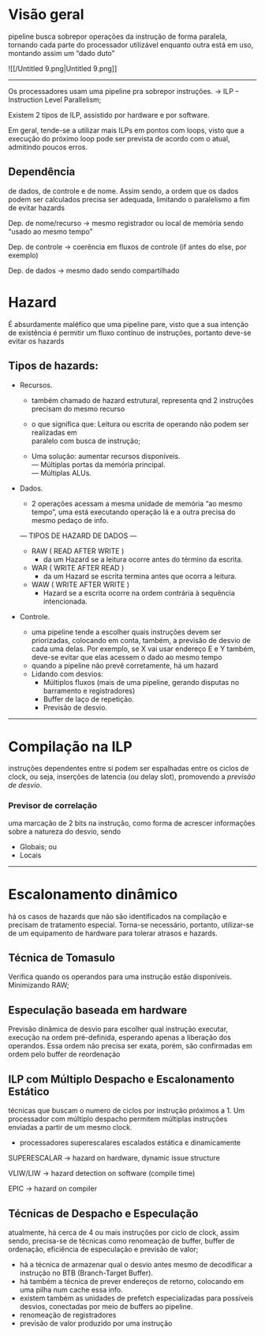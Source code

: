 # Visão geral

pipeline busca sobrepor operações da instrução de forma paralela, tornando cada parte do processador utilizável enquanto outra está em uso, montando assim um “dado duto”

![[/Untitled 9.png|Untitled 9.png]]

---

  

Os processadores usam uma pipeline pra sobrepor instruções. → ILP – Instruction Level Parallelism;

Existem 2 tipos de ILP, assistido por hardware e por software.

  

Em geral, tende-se a utilizar mais ILPs em pontos com loops, visto que a execução do próximo loop pode ser prevista de acordo com o atual, admitindo poucos erros.

  

## Dependência

de dados, de controle e de nome. Assim sendo, a ordem que os dados podem ser calculados precisa ser adequada, limitando o paralelismo a fim de evitar hazards

  

Dep. de nome/recurso → mesmo registrador ou local de memória sendo “usado ao mesmo tempo”

Dep. de controle → coerência em fluxos de controle (if antes do else, por exemplo)

Dep. de dados → mesmo dado sendo compartilhado

# Hazard

É absurdamente maléfico que uma pipeline pare, visto que a sua intenção de existência é permitir um fluxo contínuo de instruções, portanto deve-se evitar os hazards

## Tipos de hazards:

- Recursos.
    - também chamado de hazard estrutural, representa qnd 2 instruções precisam do mesmo recurso
    - o que significa que: Leitura ou escrita de operando não podem ser realizadas em  
        paralelo com busca de instrução;  
        
    - Uma solução: aumentar recursos disponíveis.  
        — Múltiplas portas da memória principal.  
        — Múltiplas ALUs.  
        
- Dados.
    
    - 2 operações acessam a mesma unidade de memória “ao mesmo tempo”, uma está executando operação lá e a outra precisa do mesmo pedaço de info.
    
    — TIPOS DE HAZARD DE DADOS —
    
    - RAW ( READ AFTER WRITE )
        - da um Hazard se a leitura ocorre antes do término da escrita.
    - WAR ( WRITE AFTER READ )
        - da um Hazard se escrita termina antes que ocorra a leitura.
    - WAW ( WRITE AFTER WRITE )
        - Hazard se a escrita ocorre na ordem contrária à sequência intencionada.
- Controle.
    - uma pipeline tende a escolher quais instruções devem ser priorizadas, colocando em conta, também, a previsão de desvio de cada uma delas. Por exemplo, se X vai usar endereço E e Y também, deve-se evitar que elas acessem o dado ao mesmo tempo
    - quando a pipeline não prevê corretamente, há um hazard
    - Lidando com desvios:
        - Múltiplos fluxos (mais de uma pipeline, gerando disputas no barramento e registradores)
        - Buffer de laço de repetição.
        - Previsão de desvio.

---

# Compilação na ILP

instruções dependentes entre si podem ser espalhadas entre os ciclos de clock, ou seja, inserções de latencia (ou delay slot), promovendo a _previsão de desvio_.

### Previsor de correlação

uma marcação de 2 bits na instrução, como forma de acrescer informações sobre a natureza do desvio, sendo

- Globais; ou
- Locais

  

---

# Escalonamento dinâmico

há os casos de hazards que não são identificados na compilação e precisam de tratamento especial. Torna-se necessário, portanto, utilizar-se de um equipamento de hardware para tolerar atrasos e hazards.

## Técnica de Tomasulo

Verifica quando os operandos para uma instrução estão disponíveis. Minimizando RAW;

## Especulação baseada em hardware

Previsão dinâmica de desvio para escolher qual instrução executar, execução na ordem pré-definida, esperando apenas a liberação dos operandos. Essa ordem não precisa ser exata, porém, são confirmadas em ordem pelo buffer de reordenação

## ILP com Múltiplo Despacho e Escalonamento Estático

técnicas que buscam o numero de ciclos por instrução próximos a 1. Um processador com múltiplo despacho permitem múltiplas instruções enviadas a partir de um mesmo clock.

- processadores superescalares escalados estática e dinamicamente

  

SUPERESCALAR → hazard on hardware, dynamic issue structure

VLIW/LIW → hazard detection on software (compile time)

EPIC → hazard on compiler

  

## Técnicas de Despacho e Especulação

atualmente, há cerca de 4 ou mais instruções por ciclo de clock, assim sendo, precisa-se de técnicas como renomeação de buffer, buffer de ordenação, eficiência de especulação e previsão de valor;

  

- há a técnica de armazenar qual o desvio antes mesmo de decodificar a instrução no BTB (Branch-Target Buffer).
- há também a técnica de prever endereços de retorno, colocando em uma pilha num cache essa info.
- existem também as unidades de prefetch especializadas para possíveis desvios, conectadas por meio de buffers ao pipeline.
- renomeação de registradores
- previsão de valor produzido por uma instrução